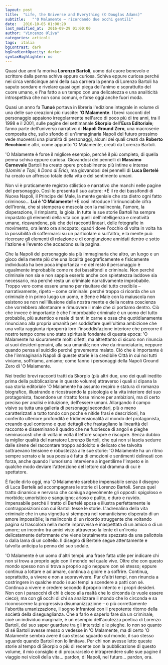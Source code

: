 ```yaml
---
layout: post
title:  "Life, the Universe and Everything (© Douglas Adams)"
subtitle:	"'O Malamente – ricordando due occhi gentili"
date:   2016-10-05 01:00:20
last_modified_at:  2016-09-29 01:00:00
author: "Vincenzo Oliva"
categories: articoli
tags:  italia
bgContrast: dark
bgGradientOpacity: darker
syntaxHighlighter: no
---
```

Quasi due anni fa moriva **Lorenzo Bartoli**, uomo dal cuore benevolo e scrittore dalla penna schiva eppure curiosa. Schiva eppure curiosa perché nei circa venticinque anni della sua carriera la penna di Lorenzo Bartoli ha saputo sondare e rivelare quasi ogni piega dell'animo e soprattutto del cuore umano, e l'ha fatto a un tempo con una delicatezza e una analiticità introspettiva che non sono comuni, e forse oggi anche fuori moda.

Quasi un anno fa **Tunué** portava in libreria l'edizione integrale in volume di una delle sue creazioni più riuscite: **'O Malamente**. I brevi racconti del personaggio appaiono irregolarmente nell'arco di poco più di tre anni, tra il 1998 e il 2001, sulle pagine del settimanale **Skorpio** dell'**Eura Editoriale**; fanno parte dell'universo narrativo di **Napoli Ground Zero**, una macroserie composita che, sullo sfondo di un'immaginaria Napoli del futuro prossimo vede muoversi una pluralità di personaggi, alcuni dei quali creati da **Roberto Recchioni** e altri, come appunto 'O Malamente, creati da Lorenzo Bartoli.

'O Malamente è forse il migliore esempio, perché il più completo, di quella penna schiva eppure curiosa. Giovandosi dei pennelli di **Massimo Carnevale** Bartoli ha creato opere probabilmente più intime e intense (*Uomini e Topi*; *Il Dono di Eric*), ma giovandosi dei pennelli di **Luca Bertelé** ha creato un affresco totale della vita e del sentimento umani.

Non vi è praticamente registro stilistico e narrativo che manchi nelle pagine del personaggio. Così lo presenta il suo autore: *È il re dei bassifondi di Nuova Napoli, il Principe del Male, la mente geniale che sta dietro ogni fatto criminoso... **Lui è 'O Malamente**! *E così introduce l'irrinunciabile cifra dell'ironia, che si stempera e mescola con la malinconia, l'amore, la disperazione, il rimpianto, la gioia. In tutte le sue storie Bartoli ha sempre impastato gli elementi della vita con quelli dell'intelligenza e creatività umane, ricavandone, più che dei racconti lineari, delle fotografie in movimento, ora lento ora sincopato; quadri dove l'occhio di volta in volta ha la possibilità di soffermarsi su un particolare o sull'altro, e la mente può ricercare gli elementi di relazione e di congiunzione annidati dentro e sotto l'azione e l'evento che accadono sulla pagina.

Che la Napoli del personaggio sia più immaginaria che altro, un luogo e un gioco della mente più che una località geograficamente e fisicamente individuata ha ben poca importanza – e del resto il personaggio è ugualmente improbabile come re dei bassifondi e criminale. Non perché criminale non sia e non sappia esserlo anche con spietatezza laddove sia necessario, ma perché resta un criminale narrativamente improbabile. Troppo vero come essere umano per risultare del tutto credibile – narrativamente, ripeto – come criminale: perché troppo ci ricorda che un criminale è in primo luogo un uomo, e Bene e Male con la maiuscola non esistono se non nell'illusione della nostra mente e della nostra coscienza che vorrebbero allontanare e rimuovere il male che ci portiamo dentro. Ciò che invece è importante è che l'improbabile criminale è un uomo del tutto probabile, più autentico e reale di tanti in carne e ossa che quotidianamente rinunciano alla propria umanità per soddisfare quell'ultima ambizione che una volta raggiunta riproporrà loro l'insoddisfazione interiore che percorre il nostro tempo come uno stato spirituale fondante di questa epoca: 'O Malamente ha sicuramente molti difetti, ma altrettanto di sicuro non rinuncia ai suoi desideri genuini, alla sua umanità; non vive da rinunciatario, neppure quando pensa al suicidio perché gravemente malato. Ciò che è importante è che l'immaginaria Napoli di queste storie è la credibile Città in cui noi tutti viviamo, soffriamo, amiamo; come fanno i personaggi della Napoli Ground Zero di 'O Malamente.

Nei tredici brevi racconti tratti da Skorpio (più altri due, uno dei quali inedito prima della pubblicazione in questo volume) attraverso i quali si dipana la sua storia editoriale 'O Malamente ha assunto respiro e statura di romanzo biografico, illustrando e ricostruendo la psicologia e la vita interiore del suo protagonista, facendone un ritratto forse minore per ambizioni, ma di certo preciso per analisi e intuizione, dell'essere umani. Allargando il campo visivo su tutta una galleria di personaggi secondari, più o meno caratterizzati a tutto tondo con poche e nitide frasi e descrizioni, ha conferito ulteriore profondità e tridimensionalità al mondo del protagonista, creando quel contorno e quei dettagli che frastagliano la linearità del racconto e disseminano il quadro che ne fuoriesce di angoli e pieghe seminascosti che di volta in volta il lettore scopre e riscopre. Senza dubbio la miglior qualità del narratore Lorenzo Bartoli, che qui non si lascia sedurre dalle sirene del raccontare troppo addolcito e delicato che talvolta sottraevano tensione e robustezza alle sue storie: 'O Malamente ha un ritmo sempre serrato e la sua poesia è fatta di emozioni e sentimenti delineati con forza, anche quando l'umorismo interviene a ingentilirne l'impeto e in qualche modo deviare l'attenzione del lettore dal dramma di cui è spettatore.

È facile dirlo oggi, ma 'O Malamente sarebbe impensabile senza il disegno di Luca Bertelè ad accompagnare le storie di Lorenzo Bartoli. Senza quel tratto dinamico e nervoso che coniuga agevolmente gli opposti: spigoloso e morbido; umoristico e sanguigno; arioso e pulito, e duro e ruvido. Impensabile perché il tratto di Bertelé sposa e illustra perfettamente le contrapposizioni con cui Bartoli tesse le storie. L'adrenalina della vita criminale che in una vignetta si stempera nel romanticismo disperato di un amore impossibile; la malinconia di un ricordo struggente che voltando pagina si trascolora nella morte improvvisa e inaspettata di un amico o di un amore; un incontro tra amici visto attraverso la lente di un'ironia delicatamente deformante che viene brutalmente spezzato da una pallottola o dalla lama di un coltello. Il disegno di Bertelé segue attentamente e talvolta anticipa la penna del suo sodale.

'O Malamente è un uomo d'altri tempi: una frase fatta utile per indicare chi non si trova a proprio agio con il mondo nel quale vive. Oltre che con questo mondo spesso non si trova a proprio agio neppure con sé stesso; eppure continua a lottare e ad amare, continua a gioire e a soffrire. Continua, soprattutto, a vivere e non a sopravvivere. Pur d'altri tempi, non rinuncia a costringere in qualche modo i suoi tempi a scendere a patti con sé. Continua a vivere e credere secondo il proprio intento e i propri desideri. Non con i paraocchi di chi è cieco alla realtà che lo circonda (o vuole essere cieco); ma con gli occhi di chi sa analizzare il mondo che lo circonda e sa riconoscerne la progressiva disumanizzazione – o più correttamente l'abortita umanizzazione, il sogno infrantosi con il prepotente ritorno della società della diseguaglianza. Che a farlo e saperlo fare sia un criminale, cioè un individuo marginale, è un esempio dell'acutezza poetica di Lorenzo Bartoli, del suo saper guardare tra gli interstizi e le pieghe. Io non so quanto di sé Bartoli avesse messo o vedesse in 'O Malamente, ma di certo 'O Malamente sembra avere il suo stesso sguardo sul mondo, il suo stesso sguardo quando Bartoli non lo limitava. Per chi non avesse letto queste storie al tempo di Skorpio o più di recente con la pubblicazione di questo volume, il mio consiglio è di procurarselo e intraprendere sulle sue pagine il viaggio nei vicoli della vita... pardon, di Napoli, nel futuro... pardon, ora.
